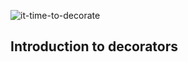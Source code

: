 ![it-time-to-decorate](https://media4.giphy.com/media/YnkUjb6KufcyazTOWO/200w.webp?cid=ecf05e476ms3d7bfxxui7bc4zyv7xh1jm4bwm9weyoay6t94&ep=v1_gifs_search&rid=200w.webp&ct=g)

## Introduction to decorators
